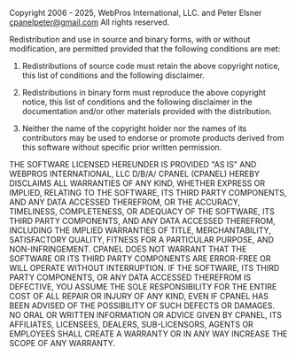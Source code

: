 Copyright 2006 - 2025, WebPros International, LLC. and Peter Elsner <cpanelpeter@gmail.com>
All rights reserved.

Redistribution and use in source and binary forms, with or without
modification, are permitted provided that the following conditions are met:

1. Redistributions of source code must retain the above copyright notice, this list of conditions and the following disclaimer.

2. Redistributions in binary form must reproduce the above copyright notice, this list of conditions and the following disclaimer in the         documentation and/or other materials provided with the distribution.

3. Neither the name of the copyright holder nor the names of its contributors may be used to endorse or promote products derived from this       software without specific prior written permission.

THE SOFTWARE LICENSED HEREUNDER IS PROVIDED "AS IS" AND WEBPROS INTERNATIONAL, LLC D/B/A/ CPANEL (CPANEL)  HEREBY DISCLAIMS ALL WARRANTIES OF    ANY KIND, WHETHER EXPRESS OR IMPLIED, RELATING TO THE SOFTWARE, ITS THIRD PARTY COMPONENTS, AND ANY DATA ACCESSED THEREFROM, OR THE ACCURACY,      TIMELINESS, COMPLETENESS, OR ADEQUACY OF THE SOFTWARE, ITS THIRD PARTY COMPONENTS, AND ANY DATA ACCESSED THEREFROM, INCLUDING THE IMPLIED          WARRANTIES OF TITLE, MERCHANTABILITY, SATISFACTORY QUALITY, FITNESS FOR A PARTICULAR PURPOSE, AND NON-INFRINGEMENT. CPANEL DOES NOT WARRANT THAT   THE SOFTWARE OR ITS THIRD PARTY COMPONENTS ARE ERROR-FREE OR WILL OPERATE WITHOUT INTERRUPTION.  IF THE SOFTWARE, ITS THIRD PARTY COMPONENTS, OR   ANY DATA ACCESSED THEREFROM IS DEFECTIVE, YOU ASSUME THE SOLE RESPONSIBILITY FOR THE ENTIRE COST OF ALL REPAIR OR INJURY OF ANY KIND, EVEN IF      CPANEL HAS BEEN ADVISED OF THE POSSIBILITY OF SUCH DEFECTS OR DAMAGES. NO ORAL OR WRITTEN INFORMATION OR ADVICE GIVEN BY CPANEL, ITS AFFILIATES,   LICENSEES, DEALERS, SUB-LICENSORS, AGENTS OR EMPLOYEES SHALL CREATE A WARRANTY OR IN ANY WAY INCREASE THE SCOPE OF ANY WARRANTY.

